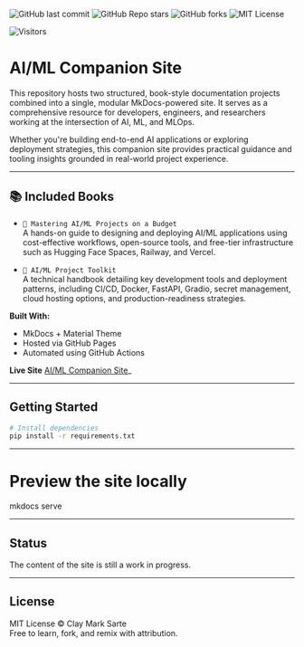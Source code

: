 ![GitHub last commit](https://img.shields.io/github/last-commit/McKlay/MLops-Project-Handbook)
![GitHub Repo stars](https://img.shields.io/github/stars/McKlay/MLops-Project-Handbook?style=social)
![GitHub forks](https://img.shields.io/github/forks/McKlay/MLops-Project-Handbook?style=social)
![MIT License](https://img.shields.io/github/license/McKlay/MLops-Project-Handbook)

![Visitors](https://visitor-badge.laobi.icu/badge?page_id=McKlay.MLops-Project-Handbook)

# AI/ML Companion Site

This repository hosts two structured, book-style documentation projects combined into a single, modular MkDocs-powered site. It serves as a comprehensive resource for developers, engineers, and researchers working at the intersection of AI, ML, and MLOps.

Whether you're building end-to-end AI applications or exploring deployment strategies, this companion site provides practical guidance and tooling insights grounded in real-world project experience.

---

## 📚 Included Books

- `📘 Mastering AI/ML Projects on a Budget`  
  A hands-on guide to designing and deploying AI/ML applications using cost-effective workflows, open-source tools, and free-tier infrastructure such as Hugging Face Spaces, Railway, and Vercel.

- `📘 AI/ML Project Toolkit`  
  A technical handbook detailing key development tools and deployment patterns, including CI/CD, Docker, FastAPI, Gradio, secret management, cloud hosting options, and production-readiness strategies.

**Built With:**
- MkDocs + Material Theme
- Hosted via GitHub Pages
- Automated using GitHub Actions

**Live Site** [AI/ML Companion Site](https://mcklay.github.io/MLops-Project-Handbook/)_

---

## Getting Started

```bash
# Install dependencies
pip install -r requirements.txt
```

---

# Preview the site locally
mkdocs serve

---

## Status
The content of the site is still a work in progress.

---

## License

MIT License © Clay Mark Sarte  
Free to learn, fork, and remix with attribution.
